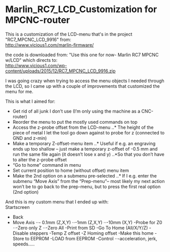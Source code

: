 # Marlin_RC7_LCD_Customization for MPCNC-router
This is a customization of the LCD-menu that's in the project "RC7_MPCNC_LCD_9916" from:<br>
http://www.vicious1.com/marlin-firmware/ 

the code is downloaded from: "Use this one for now- Marlin RC7 MPCNC w/LCD" which directs to: <br>
http://www.vicious1.com/wp-content/uploads/2015/12/RC7_MPCNC_LCD_9916.zip

I was going crazy when trying to access the menu objects I needed through the LCD, so I came up with a couple of improvements that customized the menu for me.

This is what I aimed for:<br>
* Get rid of all junk I don’t use (I’m only using the machine as a CNC-router)
* Reorder the menu to put the mostly used commands on top
* Access the z-probe offset from the LCD-menu
..* The height of the piece of metal I let the tool go down against to probe for z (connected to GND and z-min)
* Make a temporary Z-offset-menu item
..* Useful if e.g. an engraving ends up too shallow – just make a temporary z-offset of -0.5 mm and run the same file again (it doesn’t lose x and y)
..*So that you don’t have to alter the z-probe offset
* “Go to home” command in menu
* Set current position to home (without offset) menu item
* Make the 2nd option on a submenu pre-selected
..* If I e.g. enter the submenu “Move Axis” from the “Prep-menu”– most likely my next action won’t be to go back to the prep-menu, but to press the first real option (2nd option) 

And this is my custom menu that I ended up with: <br>
Startscreen
- Back
- Move Axis
⋅⋅- 0.1mm (Z,X,Y)
⋅⋅-1mm (Z,X,Y)
⋅⋅-10mm (X,Y)
-Probe for Z0
⋅⋅-Zero only Z
⋅⋅-Zero All
-Print from SD
-Go To Home (All/X/Y/Z)
-Disable steppers
-Temp Z offset
-Z Homing offset 
-Make this home
-Store to EEPROM
-LOAD from EEPROM
-Control
⋅⋅-acceleration, jerk, speeds.....
